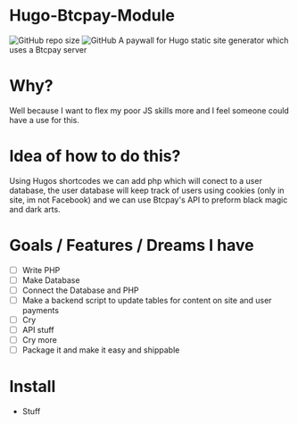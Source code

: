 # Hugo-Btcpay-Module
![GitHub repo size](https://img.shields.io/github/repo-size/OrbitalT/Hugo-Btcpay-Module?style=for-the-badge)
![GitHub](https://img.shields.io/github/license/OrbitalT/Hugo-Btcpay-Module?style=for-the-badge)
 A paywall for Hugo static site generator which uses a Btcpay server

# Why?
Well because I want to flex my poor JS skills more and I feel someone could have a use for this.

# Idea of how to do this?
Using Hugos shortcodes we can add php which will conect to a user database, the user database will keep track of users using cookies (only in site, im not Facebook) and we can use Btcpay's API to preform black magic and dark arts.

# Goals / Features / Dreams I have
- [ ] Write PHP
- [ ] Make Database
- [ ] Connect the Database and PHP
- [ ] Make a backend script to update tables for content on site and user payments
- [ ] Cry
- [ ] API stuff
- [ ] Cry more
- [ ] Package it and make it easy and shippable
  
# Install
- Stuff